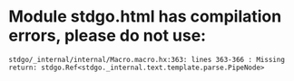 # Module stdgo.html has compilation errors, please do not use:
```
stdgo/_internal/internal/Macro.macro.hx:363: lines 363-366 : Missing return: stdgo.Ref<stdgo._internal.text.template.parse.PipeNode>

```

